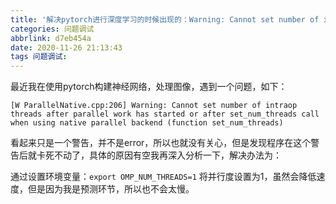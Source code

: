 ```yaml
---
title: '解决pytorch进行深度学习的时候出现的：Warning: Cannot set number of intraop threads'
categories: 问题调试
abbrlink: d7eb454a
date: 2020-11-26 21:13:43
tags 问题调试:
---
```


最近我在使用pytorch构建神经网络，处理图像，遇到一个问题，如下：

```
[W ParallelNative.cpp:206] Warning: Cannot set number of intraop threads after parallel work has started or after set_num_threads call when using native parallel backend (function set_num_threads)
```

看起来只是一个警告，并不是error，所以也就没有关心，但是发现程序在这个警告后就卡死不动了，具体的原因有空我再深入分析一下，解决办法为：

通过设置环境变量：`export OMP_NUM_THREADS=1` 将并行度设置为1，虽然会降低速度，但是因为我是预测环节，所以也不会太慢。
